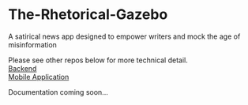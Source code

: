 # The-Rhetorical-Gazebo

A satirical news app designed to empower writers and mock the age of misinformation<br>

Please see other repos below for more technical detail.<br>
[Backend](https://github.com/TylerBaughcome/RhetoricalGazeboBackend)<br>
[Mobile Application](https://github.com/TylerBaughcome/RhetoricalGazeboMobileClient)<br>

Documentation coming soon...

